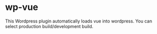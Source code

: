 # wp-vue

This Wordpress plugin automatically loads vue into wordpress. 
You can select production build/development build.